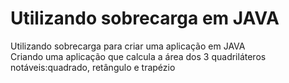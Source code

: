 # Utilizando sobrecarga em JAVA

Utilizando sobrecarga para criar uma aplicação em JAVA
<br>
Criando uma aplicação que calcula a área dos 3 quadriláteros
notáveis:quadrado, retângulo e trapézio
